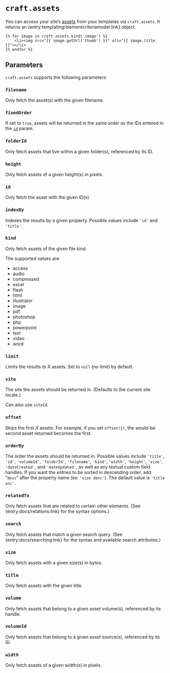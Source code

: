 `craft.assets`
==============

You can access your site’s [assets](en/assets.md) from your templates via `craft.assets`. It returns an {entry:templating/elementcriteriamodel:link} object.

```twig
{% for image in craft.assets.kind('image') %}
    <li><img src="{{ image.getUrl('thumb') }}" alt="{{ image.title }}"></li>
{% endfor %}
```

## Parameters

`craft.assets` supports the following parameters:

### `filename`

Only fetch the asset(s) with the given filename.

### `fixedOrder`

If set to `true`, assets will be returned in the same order as the IDs entered in the [`id`](#id) param.

### `folderId`

Only fetch assets that live within a given folder(s), referenced by its ID.

### `height`

Only fetch assets of a given height(s) in pixels.

### `id`

Only fetch the asset with the given ID(s).

### `indexBy`

Indexes the results by a given property. Possible values include `'id'` and `'title'`.

### `kind`

Only fetch assets of the given file kind.

The supported values are:

  * access
  * audio
  * compressed
  * excel
  * flash
  * html
  * illustrator
  * image
  * pdf
  * photoshop
  * php
  * powerpoint
  * text
  * video
  * word

### `limit`

Limits the results to *X* assets. Set to `null` (no limit) by default.

### `site`

The site the assets should be returned in. (Defaults to the current site locale.)

Can also use `siteId`.

### `offset`

Skips the first *X* assets. For example, if you set `offset(1)`, the would-be second asset returned becomes the first.

### `orderBy`

The order the assets should be returned in. Possible values include `'title'`, `'id'`, `'volumeId'`, `'folderId'`, `'filename'`, `'kind'`, `'width'`, `'height'`, `'size'`, `'dateCreated'`, and `'dateUpdated'`, as well as any textual custom field handles. If you want the entries to be sorted in descending order, add “`desc`” after the property name (ex: `'size desc'`). The default value is `'title asc'`.

### `relatedTo`

Only fetch assets that are related to certain other elements. (See {entry:docs/relations:link} for the syntax options.)

### `search`

Only fetch assets that match a given search query. (See {entry:docs/searching:link} for the syntax and available search attributes.)

### `size`

Only fetch assets with a given size(s) in bytes.

### `title`

Only fetch assets with the given title.

### `volume`

Only fetch assets that belong to a given asset volume(s), referenced by its handle.

### `volumeId`

Only fetch assets that belong to a given asset source(s), referenced by its ID.

### `width`

Only fetch assets of a given width(s) in pixels.